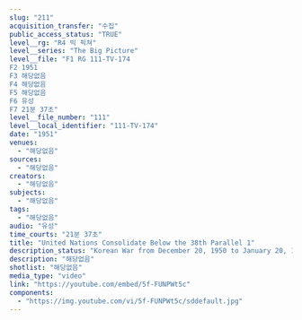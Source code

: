 ```yaml
---
slug: "211"
acquisition_transfer: "수집"
public_access_status: "TRUE"
level__rg: "R4 빅 픽쳐"
level__series: "The Big Picture"
level__file: "F1 RG 111-TV-174
F2 1951
F3 해당없음
F4 해당없음
F5 해당없음
F6 유성
F7 21분 37초"
level__file_number: "111"
level__local_identifier: "111-TV-174"
date: "1951"
venues: 
  - "해당없음"
sources: 
  - "해당없음"
creators: 
  - "해당없음"
subjects: 
  - "해당없음"
tags: 
  - "해당없음"
audio: "유성"
time_courts: "21분 37초"
title: "United Nations Consolidate Below the 38th Parallel 1"
description_status: "Korean War from December 20, 1950 to January 20, 1951."
description: "해당없음"
shotlist: "해당없음"
media_type: "video"
link: "https://youtube.com/embed/5f-FUNPWt5c"
components: 
  - "https://img.youtube.com/vi/5f-FUNPWt5c/sddefault.jpg"
---
```

